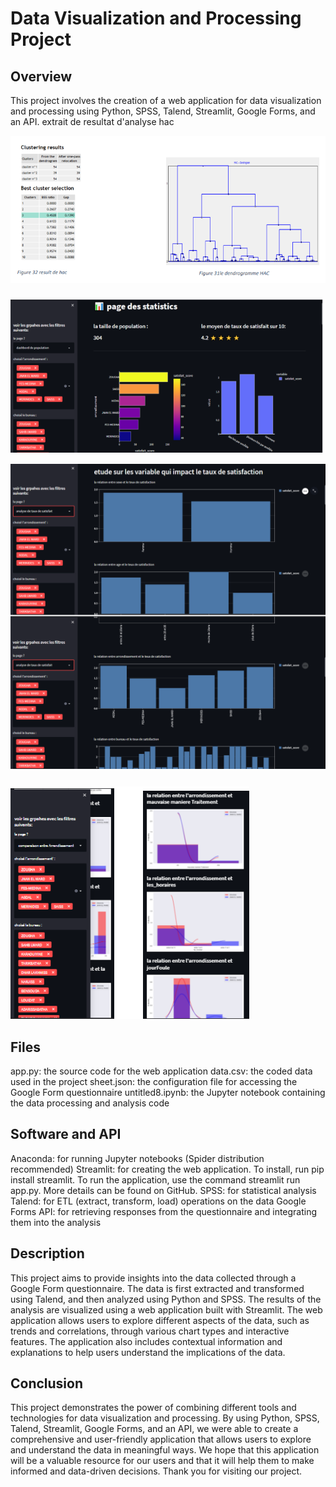 
# Data Visualization and Processing Project
## Overview
This project involves the creation of a web application for data visualization and processing using Python, SPSS, Talend, Streamlit, Google Forms, and an API.
extrait de resultat d'analyse hac

![hac tanagra](images_pdf/hac.png)

###
![app web](images_pdf/web1.png)


![app web](images_pdf/web2.png)
###

###
![app web version mobile](images_pdf/web3.png)
###
## Files
app.py: the source code for the web application
data.csv: the coded data used in the project
sheet.json: the configuration file for accessing the Google Form questionnaire
untitled8.ipynb: the Jupyter notebook containing the data processing and analysis code
## Software and API
Anaconda: for running Jupyter notebooks (Spider distribution recommended)
Streamlit: for creating the web application. To install, run pip install streamlit. To run the application, use the command streamlit run app.py. More details can be found on GitHub.
SPSS: for statistical analysis
Talend: for ETL (extract, transform, load) operations on the data
Google Forms API: for retrieving responses from the questionnaire and integrating them into the analysis
## Description
This project aims to provide insights into the data collected through a Google Form questionnaire. The data is first extracted and transformed using Talend, and then analyzed using Python and SPSS. The results of the analysis are visualized using a web application built with Streamlit.
The web application allows users to explore different aspects of the data, such as trends and correlations, through various chart types and interactive features. The application also includes contextual information and explanations to help users understand the implications of the data.

 ## Conclusion
This project demonstrates the power of combining different tools and technologies for data visualization and processing. By using Python, SPSS, Talend, Streamlit, Google Forms, and an API, we were able to create a comprehensive and user-friendly application that allows users to explore and understand the data in meaningful ways. We hope that this application will be a valuable resource for our users and that it will help them to make informed and data-driven decisions. Thank you for visiting our project.
